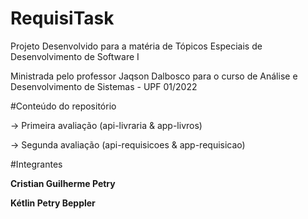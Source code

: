 # RequisiTask

Projeto Desenvolvido para a matéria de Tópicos Especiais de Desenvolvimento de Software I 

Ministrada pelo professor Jaqson Dalbosco para o curso de Análise e Desenvolvimento de Sistemas - UPF 01/2022

#Conteúdo do repositório

-> Primeira avaliação (api-livraria & app-livros)

-> Segunda avaliação (api-requisicoes & app-requisicao)

#Integrantes

**Cristian Guilherme Petry**

**Kétlin Petry Beppler**
